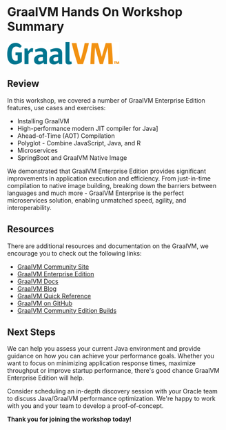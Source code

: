 # GraalVM Hands On Workshop Summary

![](../images/logo-coloured-50.png)

## Review

In this workshop, we covered a number of GraalVM Enterprise Edition features, use cases and exercises:

* Installing GraalVM
* High-performance modern JIT compiler for Java]
* Ahead-of-Time (AOT) Compilation
* Polyglot - Combine JavaScript, Java, and R
* Microservices
* SpringBoot and GraalVM Native Image

We demonstrated that GraalVM Enterprise Edition provides significant improvements in application execution and efficiency. From just-in-time compilation to native image building, breaking down the barriers between languages and much more - GraalVM Enterprise is the perfect microservices solution, enabling unmatched speed, agility, and interoperability.

## Resources

There are additional resources and documentation on the GraalVM, we encourage you to check out the following links:

* [GraalVM Community Site](https://www.graalvm.org/)
* [GraalVM Enterprise Edition](https://www.oracle.com/java/graalvm/)
* [GraalVM Docs](https://docs.oracle.com/en/graalvm/enterprise/21/)
* [GraalVM Blog](https://www.graalvm.org/blog/)
* [GraalVM Quick Reference](https://www.graalvm.org/uploads/1p/graalvm-quick-reference_a4.pdf)
* [GraalVM on GitHub](https://github.com/oracle/graal)
* [GraalVM Community Edition Builds](https://github.com/graalvm/graalvm-ce-builds/releases)


## Next Steps

We can help you assess your current Java environment and provide guidance on how you can achieve your performance goals. Whether you want to focus on minimizing application response times, maximize throughput or improve startup performance, there's good chance GraalVM Enterprise Edition will help. 

Consider scheduling an in-depth discovery session with your Oracle team to discuss Java/GraalVM performance optimization. We're happy to work with you and your team to develop a proof-of-concept.


**Thank you for joining the workshop today!**

